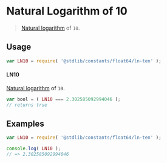 <!--

@license Apache-2.0

Copyright (c) 2018 The Stdlib Authors.

Licensed under the Apache License, Version 2.0 (the "License");
you may not use this file except in compliance with the License.
You may obtain a copy of the License at

   http://www.apache.org/licenses/LICENSE-2.0

Unless required by applicable law or agreed to in writing, software
distributed under the License is distributed on an "AS IS" BASIS,
WITHOUT WARRANTIES OR CONDITIONS OF ANY KIND, either express or implied.
See the License for the specific language governing permissions and
limitations under the License.

-->

# Natural Logarithm of 10

> [Natural logarithm][@stdlib/math/base/special/ln] of `10`.

<section class="usage">

## Usage

```javascript
var LN10 = require( '@stdlib/constants/float64/ln-ten' );
```

#### LN10

[Natural logarithm][@stdlib/math/base/special/ln] of `10`.

```javascript
var bool = ( LN10 === 2.302585092994046 );
// returns true
```

</section>

<!-- /.usage -->

<section class="examples">

## Examples

<!-- TODO: better example -->

<!-- eslint no-undef: "error" -->

```javascript
var LN10 = require( '@stdlib/constants/float64/ln-ten' );

console.log( LN10 );
// => 2.302585092994046
```

</section>

<!-- /.examples -->

<section class="links">

[@stdlib/math/base/special/ln]: https://www.npmjs.com/package/@stdlib/math-base-special-ln

</section>

<!-- /.links -->
